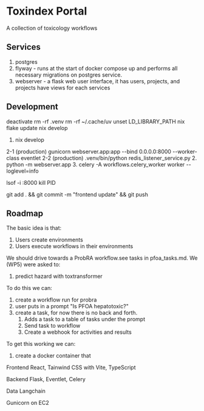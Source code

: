 # Toxindex Portal
A collection of toxicology workflows

## Services
1. postgres
2. flyway - runs at the start of docker compose up and performs all necessary migrations on postgres service.
3. webserver - a flask web user interface, it has users, projects, and projects have views for each services

## Development
deactivate
rm -rf .venv
rm -rf ~/.cache/uv
unset LD_LIBRARY_PATH
nix flake update
nix develop

1. nix develop

2-1 (production) gunicorn webserver.app:app --bind 0.0.0.0:8000 --worker-class eventlet
2-2 (production) .venv/bin/python redis_listener_service.py
2. python -m webserver.app
3. celery -A workflows.celery_worker worker --loglevel=info

lsof -i :8000
kill PID

git add . && git commit -m "frontend update" && git push

## Roadmap
The basic idea is that: 

1. Users create environments
2. Users execute workflows in their environments

We should drive towards a ProbRA workflow.see tasks in pfoa_tasks.md. We (WP5) were asked to:

1. predict hazard with toxtransformer

To do this we can:

1. create a workflow run for probra
2. user puts in a prompt "Is PFOA hepatotoxic?"
3. create a task, for now there is no back and forth. 
    1. Adds a task to a table of tasks under the prompt
    2. Send task to workflow
    3. Create a webhook for activities and results

To get this working we can:

1. create a docker container that 





Frontend
React, Tainwind CSS with Vite, TypeScript

Backend
Flask, Eventlet, Celery

Data
Langchain

Gunicorn on EC2